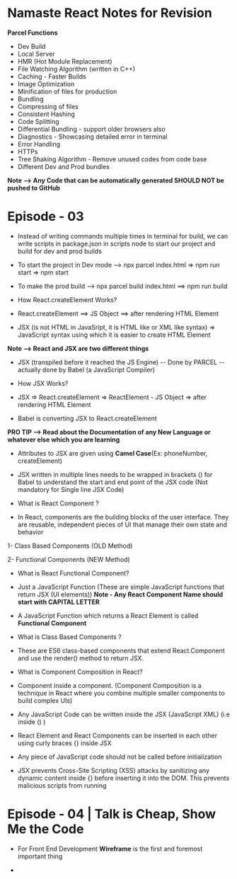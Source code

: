 # Namaste React Notes for Revision 


**Parcel Functions**

- Dev Build
- Local Server
- HMR (Hot Module Replacement)
- File Watching Algorithm (written in C++)
- Caching - Faster Builds
- Image Optimization
- Minification of files for production 
- Bundling
- Compressing of files
- Consistent Hashing
- Code Splitting
- Differential Bundling - support older browsers also
- Diagnostics - Showcasing detailed error in terminal
- Error Handling
- HTTPs
- Tree Shaking Algorithm - Remove unused codes from code base
- Different Dev and Prod bundles

**Note --> Any Code that can be automatically generated SHOULD NOT be pushed to GitHub**


# Episode - 03 

- Instead of writing commands multiple times in terminal for build, we can write scripts in package.json in scripts node to start our project and build for dev and prod builds

-  To start the project in Dev mode --> npx parcel index.html => npm run start => npm start

- To make the prod build --> npx parcel build index.html ==> npm run build

- How React.createElement Works?

- React.createElement ==> JS Object ==> after rendering HTML Element

- JSX (is not HTML in JavaSript, it is HTML like or XML like syntax) => JavaScript syntax using which it is easier to create HTML Element

**Note --> React and JSX are two different things**

- JSX (transpiled before it reached the JS Engine) -- Done by PARCEL -- actually done by Babel (a JavaScript Compiler)

- How JSX Works?

- JSX => React.createElement => ReactElement - JS Object => after rendering HTML Element

- Babel is converting JSX to React.createElement

 **PRO TIP --> Read about the Documentation of any New Language or whatever else which you are learning**

- Attributes to JSX are given using **Camel Case**(Ex: phoneNumber, createElement)

- JSX written in multiple lines needs to be wrapped in brackets () for Babel to understand the start and end point of the JSX code (Not mandatory for Single line JSX Code)

- What is React Component ?

- In React, components are the building blocks of the user interface. They are reusable, independent pieces of UI that manage their own state and behavior

1- Class Based Components (OLD Method)

2- Functional Components (NEW Method)

- What is React Functional Component?

- Just a JavaScript Function
(These are simple JavaScript functions that return JSX (UI elements))
**Note - Any React Component Name should start with CAPITAL LETTER**

- A JavaScript Function which returns a React Element is called **Functional Component**

- What is Class Based Components ?

- These are ES6 class-based components that extend React.Component and use the render() method to return JSX.


- What is Component Composition in React?

- Component inside a component. (Component Composition is a technique in React where you combine multiple smaller components to build complex UIs)

- Any JavaScript Code can be written inside the JSX (JavaScript XML) (i.e inside () )

- React Element and React Components can be inserted in each other using curly braces {} inside JSX

- Any piece of JavaScript code should not be called before initialization

- JSX prevents Cross-Site Scripting (XSS) attacks by sanitizing any dynamic content inside {} before inserting it into the DOM. This prevents malicious scripts from running

# Episode - 04 | Talk is Cheap, Show Me the Code

- For Front End Development **Wireframe** is the first and foremost important thing

- 


